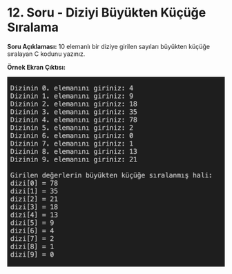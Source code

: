 # 12. Soru - Diziyi Büyükten Küçüğe Sıralama

**Soru Açıklaması:**
10 elemanlı bir diziye girilen sayıları büyükten küçüğe sıralayan C kodunu yazınız.

**Örnek Ekran Çıktısı:**

![alt text](../Ekran-Çıktıları/Ekran-Resmi_12.png)
